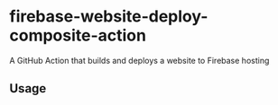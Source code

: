# firebase-website-deploy-composite-action

A GitHub Action that builds and deploys a website to Firebase hosting

## Usage

```yml

```
